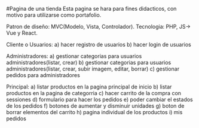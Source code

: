 #Pagina de una tienda
Esta pagina se hara para fines didacticos, con motivo para utilizarse
como portafolio.

Patron de diseño: MVC(Modelo, Vista, Controlador).
Tecnologia: PHP, JS-> Vue y React.

Cliente o Usuarios:
a) hacer registro de usuarios
b) hacer login de usuarios


Administradores:
a) gestionar categorias para usuarios administradores(listar, crear)
b) gestionar categorias para usuarios administradores(listar, crear, subir imagem, editar, borrar)
c) gestionar pedidos para administradores

Principal:
a) listar productos en la pagina principal de inicio
b) listar productos en la pagina de categorria
c) hacer carrito de la compra con sessiones
d) formulario para hacer los pedidos
e) poder cambiar el estados de los pedidos
f) botones de aumentar y disminuir unidades
g) boton de borrar elementos del carrito
h) pagina individual de los productos
i) mis pedidos
